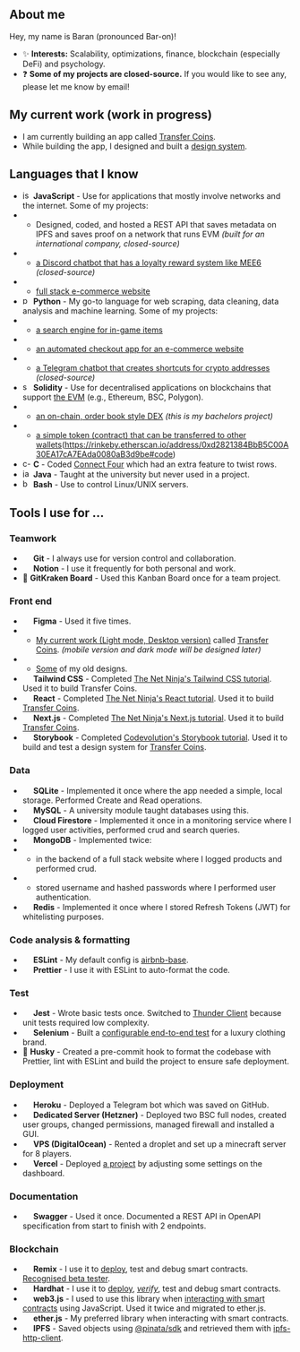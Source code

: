 ## About me

Hey, my name is Baran (pronounced Bar-on)!

- ✨ **Interests:** Scalability, optimizations, finance, blockchain (especially DeFi) and psychology.
- ❓ **Some of my projects are closed-source.** If you would like to see any, please let me know by email!

## My current work (work in progress)

- I am currently building an app called [Transfer Coins](https://transfer-coins.vercel.app/).
- While building the app, I designed and built a [design system](https://cjxe.github.io/transfer-coins/).


## Languages that I know

- <img src="https://seeklogo.com/images/J/javascript-logo-8892AEFCAC-seeklogo.com.png" alt="js-logo" width="15"/> **JavaScript** - Use for applications that mostly involve networks and the internet. Some of my projects:
- - Designed, coded, and hosted a REST API that saves metadata on IPFS and saves proof on a network that runs EVM *(built for an international company, closed-source)*
- - [a Discord chatbot that has a loyalty reward system like MEE6](https://www.linkedin.com/in/mahmut-baran-turkmen/overlay/experience/2018664862/multiple-media-viewer/?profileId=ACoAACSBY4sB9GB0Ng1SFps3b_bQeJq5gQops2c&treasuryMediaId=1635499006986) *(closed-source)*
- - [full stack e-commerce website](https://youtu.be/9uSfgO9fq6A)
- <img src="https://upload.wikimedia.org/wikipedia/commons/thumb/c/c3/Python-logo-notext.svg/1024px-Python-logo-notext.svg.png" alt="py-logo" width="15"/> **Python** - My go-to language for web scraping, data cleaning, data analysis and machine learning. Some of my projects:
- - [a search engine for in-game items](https://github.com/cjxe/EZ-skin-price-aggregator)
- - [an automated checkout app for an e-commerce website](https://github.com/cjxe/supreme-auto-checkout)
- - [a Telegram chatbot that creates shortcuts for crypto addresses](https://github.com/cjxe/custom-telegram-bot-1) *(closed-source)*
- <img src="https://iconape.com/wp-content/png_logo_vector/solidity.png" alt="sol-logo" width="15"/> **Solidity** - Use for decentralised applications on blockchains that support [the EVM](https://ethereum.org/en/developers/docs/evm/) (e.g., Ethereum, BSC, Polygon).
- - [an on-chain, order book style DEX](https://github.com/cjxe/on-chain-dex) *(this is my bachelors project)*
- - [a simple token (contract) that can be transferred to other wallets](https://github.com/cjxe/WTRToken)(https://rinkeby.etherscan.io/address/0xd2821384BbB5C00A30EA17cA7EAda0080aB3d9be#code)
- <img src="https://upload.wikimedia.org/wikipedia/commons/thumb/1/18/C_Programming_Language.svg/1200px-C_Programming_Language.svg.png" alt="c-logo" width="15"/> **C** - Coded [Connect Four](https://cf.geekdo-images.com/I_ZPIWEvFlrMa8caT4UD-w__opengraph/img/kyLinLT_XujloY21Omjf5p7q1SA=/fit-in/1200x630/filters:strip_icc()/pic859430.jpg) which had an extra feature to twist rows.
- <img src="https://seeklogo.com/images/J/java-logo-7F8B35BAB3-seeklogo.com.png" alt="java-logo" width="15"/> **Java** - Taught at  the university but never used in a project.
- <img src="https://upload.wikimedia.org/wikipedia/commons/thumb/4/4b/Bash_Logo_Colored.svg/1200px-Bash_Logo_Colored.svg.png" alt="bash-logo" width="15"/> **Bash** - Use to control Linux/UNIX servers.

## Tools I use for ...

### Teamwork
- <img src="https://git-scm.com/images/logos/downloads/Git-Icon-1788C.png" width="15"/> **Git** - I always use for version control and collaboration.
- <img src="https://upload.wikimedia.org/wikipedia/commons/thumb/e/e9/Notion-logo.svg/2048px-Notion-logo.svg.png" width="15"/> **Notion** - I use it frequently for both personal and work.
- 📝 **GitKraken Board** - Used this Kanban Board once for a team project.

### Front end
- <img src="https://brandeps.com/logo-download/F/Figma-logo-vector-01.svg" width="15"/> **Figma** - Used it five times. 
- - [My current work (Light mode, Desktop version)](https://www.figma.com/proto/nr1x8mEOF5t30K8d7PQnMb/Transfer-Coins?page-id=1%3A14&node-id=32%3A2515&viewport=-2174%2C-713%2C0.22&scaling=min-zoom&starting-point-node-id=32%3A2515&hide-ui=1) called [Transfer Coins](https://www.figma.com/proto/nr1x8mEOF5t30K8d7PQnMb/Transfer-Coins?page-id=1%3A14&node-id=202%3A5542&viewport=878%2C167%2C0.15&scaling=min-zoom&starting-point-node-id=32%3A2515&hide-ui=1). *(mobile version and dark mode will be designed later)*
- - [Some](https://imgur.com/a/Cc5zd7c) of my old designs.
- <img src="https://upload.wikimedia.org/wikipedia/commons/thumb/d/d5/Tailwind_CSS_Logo.svg/2048px-Tailwind_CSS_Logo.svg.png" width="15"/> **Tailwind CSS** - Completed [The Net Ninja's Tailwind CSS tutorial](https://www.youtube.com/playlist?list=PL4cUxeGkcC9gpXORlEHjc5bgnIi5HEGhw). Used it to build Transfer Coins.
- <img src="https://upload.wikimedia.org/wikipedia/commons/thumb/a/a7/React-icon.svg/2300px-React-icon.svg.png" width="15"/> **React** - Completed [The Net Ninja's React tutorial](https://www.youtube.com/watch?v=j942wKiXFu8&list=PL4cUxeGkcC9gZD-Tvwfod2gaISzfRiP9d). Used it to build [Transfer Coins](https://transfer-coins.vercel.app/).
- <img src="https://cdn.worldvectorlogo.com/logos/next-js.svg" width="15"/> **Next.js** - Completed [The Net Ninja's Next.js tutorial](https://www.youtube.com/playlist?list=PL4cUxeGkcC9g9gP2onazU5-2M-AzA8eBw). Used it to build [Transfer Coins](https://transfer-coins.vercel.app/).
- <img src="https://avatars.githubusercontent.com/u/22632046?s=280&v=4" width="15"/> **Storybook** - Completed [Codevolution's Storybook tutorial](https://www.youtube.com/playlist?list=PLC3y8-rFHvwhC-j3x3t9la8-GQJGViDQk). Used it to build and test a design system for [Transfer Coins](https://cjxe.github.io/transfer-coins/).

### Data
- <img src="https://upload.wikimedia.org/wikipedia/commons/thumb/9/97/Sqlite-square-icon.svg/2048px-Sqlite-square-icon.svg.png" width="15"/> **SQLite** - Implemented it once where the app needed a simple, local storage. Performed Create and Read operations.
- <img src="https://cdn.worldvectorlogo.com/logos/mysql-6.svg" width="15"/> **MySQL** - A university module taught databases using this.
- <img src="https://seeklogo.com/images/F/firestore-logo-3828671CC5-seeklogo.com.png" width="15"/> **Cloud Firestore** - Implemented it once in a monitoring service where I logged user activities, performed crud and search queries.
- <img src="https://cdn.worldvectorlogo.com/logos/mongodb-icon-1.svg" width="15"/> **MongoDB** - Implemented twice:
- - in the backend of a full stack website where I logged products and performed crud.
- - stored username and hashed passwords where I performed user authentication.
- <img src="https://cdn.iconscout.com/icon/free/png-256/redis-83994.png" width="15"/> **Redis** - Implemented it once where I stored Refresh Tokens (JWT) for whitelisting purposes.

### Code analysis & formatting
- <img src="https://cdn.worldvectorlogo.com/logos/eslint-1.svg" width="15"/> **ESLint** - My default config is [airbnb-base](https://www.npmjs.com/package/eslint-config-airbnb-base).
- <img src="https://seeklogo.com/images/P/prettier-logo-D5C5197E37-seeklogo.com.png" width="15"/> **Prettier** - I use it with ESLint to auto-format the code.

### Test
- <img src="https://seeklogo.com/images/J/jest-logo-F9901EBBF7-seeklogo.com.png" width="15"/> **Jest** - Wrote basic tests once. Switched to [Thunder Client](https://marketplace.visualstudio.com/items?itemName=rangav.vscode-thunder-client) because unit tests required low complexity.
- <img src="https://upload.wikimedia.org/wikipedia/commons/d/d5/Selenium_Logo.png" width="15"/> **Selenium** - Built a [configurable end-to-end test](https://github.com/cjxe/supreme-auto-checkout) for a luxury clothing brand.
- 🐶 **Husky** - Created a pre-commit hook to format the codebase with Prettier, lint with ESLint and build the project to ensure safe deployment.


### Deployment
- <img src="https://cdn.icon-icons.com/icons2/2415/PNG/512/heroku_plain_logo_icon_146479.png" width="15"/> **Heroku** - Deployed a Telegram bot which was saved on GitHub.
- <img src="https://static.netify.ai/logos/h/e/t/urgmare/icon.png?v=2" width="15"/> **Dedicated Server (Hetzner)** - Deployed two BSC full nodes, created user groups, changed permissions, managed firewall and installed a GUI.
- <img src="https://seeklogo.com/images/D/digital-ocean-logo-7B970FE624-seeklogo.com.png" width="15"/> **VPS (DigitalOcean)** - Rented a droplet and set up a minecraft server for 8 players.
- <img src="https://raw.githubusercontent.com/vercel/vercel/main/examples/nextjs/public/favicon.ico" width="15"/> **Vercel** - Deployed [a project](https://on-chain-dex.vercel.app/) by adjusting some settings on the dashboard.

### Documentation
- <img src="https://upload.wikimedia.org/wikipedia/commons/a/ab/Swagger-logo.png" width="15"/> **Swagger** - Used it once. Documented a REST API in OpenAPI specification from start to finish with 2 endpoints.

### Blockchain
- <img src="https://miro.medium.com/max/420/1*3jj5tQildSIyhl-RO6RLlA.png" width="15"/> **Remix** - I use it to [deploy](https://rinkeby.etherscan.io/address/0x25226c350c7c99c48389dd5c97b85937f5e96eca#code), test and debug smart contracts. [Recognised beta tester](https://twitter.com/EthereumRemix/status/1501252469615063043).
- <img src="https://i.imgur.com/xUTtTJN.png" width="15"/> **Hardhat** - I use it to [deploy](https://rinkeby.etherscan.io/address/0x25226c350c7c99c48389dd5c97b85937f5e96eca#code), *[verify](https://rinkeby.etherscan.io/address/0x2551B4246b6F25212A576d48f610b7e7b204DD42#code)*, test and debug smart contracts.
- <img src="https://repository-images.githubusercontent.com/24655114/c71c5800-6a8c-11e9-9117-8ec357c9f69e" width="15"/> **web3.js** - I used to use this library when [interacting with smart contracts](https://github.com/cjxe/dex-crawler) using JavaScript. Used it twice and migrated to ether.js.
- <img src="https://miro.medium.com/max/1575/0*IQxtovIkGXiSWzVg.png" width="15"/> **ether.js** - My preferred library when interacting with smart contracts.
- <img src="https://upload.wikimedia.org/wikipedia/commons/1/18/Ipfs-logo-1024-ice-text.png" width="15"/> **IPFS** - Saved objects using [@pinata/sdk](https://www.npmjs.com/package/@pinata/sdk) and retrieved them with [ipfs-http-client](https://www.npmjs.com/package/ipfs-http-client).
